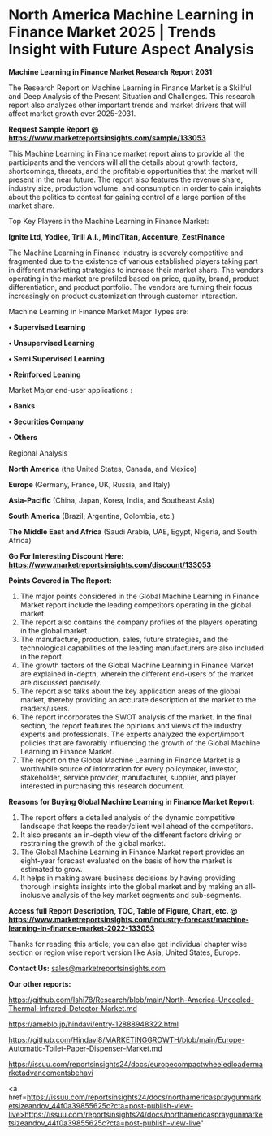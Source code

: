 # North America Machine Learning in Finance Market 2025 | Trends Insight with Future Aspect Analysis

<strong>Machine Learning in Finance Market Research Report 2031</strong>

The Research Report on Machine Learning in Finance Market is a Skillful and Deep Analysis of the Present Situation and Challenges. This research report also analyzes other important trends and market drivers that will affect market growth over 2025-2031.

<strong>Request Sample Report @ <a href=https://www.marketreportsinsights.com/sample/133053>https://www.marketreportsinsights.com/sample/133053</a></strong>

This Machine Learning in Finance market report aims to provide all the participants and the vendors will all the details about growth factors, shortcomings, threats, and the profitable opportunities that the market will present in the near future. The report also features the revenue share, industry size, production volume, and consumption in order to gain insights about the politics to contest for gaining control of a large portion of the market share.

Top Key Players in the Machine Learning in Finance Market:

<strong>Ignite Ltd, Yodlee, Trill A.I., MindTitan, Accenture, ZestFinance</strong>

The Machine Learning in Finance Industry is severely competitive and fragmented due to the existence of various established players taking part in different marketing strategies to increase their market share. The vendors operating in the market are profiled based on price, quality, brand, product differentiation, and product portfolio. The vendors are turning their focus increasingly on product customization through customer interaction.

Machine Learning in Finance Market Major Types are:

<strong>• Supervised Learning

• Unsupervised Learning

• Semi Supervised Learning

• Reinforced Leaning</strong>

Market Major end-user applications :

<strong>• Banks

• Securities Company

• Others</strong>

Regional Analysis

</u><strong><b>North America</b></strong> (the United States, Canada, and Mexico)

<strong><b>Europe </b></strong>(Germany, France, UK, Russia, and Italy)

<strong><b>Asia-Pacific</b></strong> (China, Japan, Korea, India, and Southeast Asia)

<strong><b>South America</b></strong> (Brazil, Argentina, Colombia, etc.)

<strong><b>The Middle East and Africa</b></strong> (Saudi Arabia, UAE, Egypt, Nigeria, and South Africa)

<strong>Go For Interesting Discount Here: <a href=https://www.marketreportsinsights.com/discount/133053>https://www.marketreportsinsights.com/discount/133053</a></strong>

<strong>Points Covered in The Report:</strong>
<ol>
  <li>The major points considered in the Global Machine Learning in Finance Market report include the leading competitors operating in the global market.</li>
  <li>The report also contains the company profiles of the players operating in the global market.</li>
  <li>The manufacture, production, sales, future strategies, and the technological capabilities of the leading manufacturers are also included in the report.</li>
  <li>The growth factors of the Global Machine Learning in Finance Market are explained in-depth, wherein the different end-users of the market are discussed precisely.</li>
  <li>The report also talks about the key application areas of the global market, thereby providing an accurate description of the market to the readers/users.</li>
  <li>The report incorporates the SWOT analysis of the market. In the final section, the report features the opinions and views of the industry experts and professionals. The experts analyzed the export/import policies that are favorably influencing the growth of the Global Machine Learning in Finance Market.</li>
  <li>The report on the Global Machine Learning in Finance Market is a worthwhile source of information for every policymaker, investor, stakeholder, service provider, manufacturer, supplier, and player interested in purchasing this research document.</li>
</ol>
<strong>Reasons for Buying Global Machine Learning in Finance Market Report:</strong>

<ol>
  <li>The report offers a detailed analysis of the dynamic competitive landscape that keeps the reader/client well ahead of the competitors.</li>
  <li>It also presents an in-depth view of the different factors driving or restraining the growth of the global market.</li>
  <li>The Global Machine Learning in Finance Market report provides an eight-year forecast evaluated on the basis of how the market is estimated to grow.</li>
  <li>It helps in making aware business decisions by having providing thorough insights insights into the global market and by making an all-inclusive analysis of the key market segments and sub-segments.</li>
</ol>
<strong>Access full Report Description, TOC, Table of Figure, Chart, etc. @ <a href=https://www.marketreportsinsights.com/industry-forecast/machine-learning-in-finance-market-2022-133053>https://www.marketreportsinsights.com/industry-forecast/machine-learning-in-finance-market-2022-133053</a></strong>


Thanks for reading this article; you can also get individual chapter wise section or region wise report version like Asia, United States, Europe.

<strong>Contact Us:</strong>
sales@marketreportsinsights.com

<strong>Our other reports:</strong>

<a href=https://github.com/Ishi78/Research/blob/main/North-America-Uncooled-Thermal-Infrared-Detector-Market.md>https://github.com/Ishi78/Research/blob/main/North-America-Uncooled-Thermal-Infrared-Detector-Market.md</a>

<a href=https://ameblo.jp/hindavi/entry-12888948322.html>https://ameblo.jp/hindavi/entry-12888948322.html</a>

<a href=https://github.com/Hindavi8/MARKETINGGROWTH/blob/main/Europe-Automatic-Toilet-Paper-Dispenser-Market.md>https://github.com/Hindavi8/MARKETINGGROWTH/blob/main/Europe-Automatic-Toilet-Paper-Dispenser-Market.md</a>

<a href=https://issuu.com/reportsinsights24/docs/europecompactwheeledloadermarketadvancementsbehavi>https://issuu.com/reportsinsights24/docs/europecompactwheeledloadermarketadvancementsbehavi</a>

<a href=https://issuu.com/reportsinsights24/docs/northamericaspraygunmarketsizeandov_44f0a39855625c?cta=post-publish-view-live>https://issuu.com/reportsinsights24/docs/northamericaspraygunmarketsizeandov_44f0a39855625c?cta=post-publish-view-live</a>"
